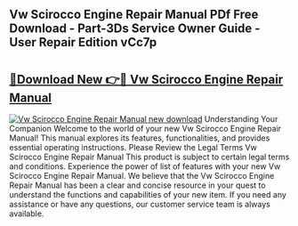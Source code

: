 ## Vw Scirocco Engine Repair Manual PDf Free Download - Part-3Ds Service Owner Guide - User Repair Edition vCc7p

# <h2><a href="http://bc71614.oget.top/?id=Vw+Scirocco+Engine+Repair+Manual">🔗Download New 👉🔴 Vw Scirocco Engine Repair Manual</a></h2>

[![Vw Scirocco Engine Repair Manual new download](https://i.imgur.com/5g1atiW.png)](http://bc71614.oget.top/?id=Vw+Scirocco+Engine+Repair+Manual)
Understanding Your Companion Welcome to the world of your new Vw Scirocco Engine Repair Manual! This manual explores its features, functionalities, and provides essential operating instructions. Please Review the Legal Terms Vw Scirocco Engine Repair Manual This product is subject to certain legal terms and conditions. Experience the power of list of features with your new Vw Scirocco Engine Repair Manual. We believe that the Vw Scirocco Engine Repair Manual has been a clear and concise resource in your quest to understand the functions and capabilities of your new item. If you need any assistance or have any questions, our customer service team is always available.
